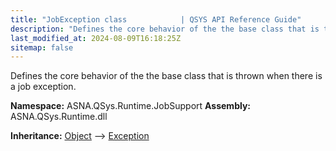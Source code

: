 ```yaml
---
title: "JobException class            | QSYS API Reference Guide"
description: "Defines the core behavior of the the base class that is thrown when there is a job exception. "
last_modified_at: 2024-08-09T16:18:25Z
sitemap: false
---
```


Defines the core behavior of the the base class that is thrown when there is a job exception.

**Namespace:** ASNA.QSys.Runtime.JobSupport
**Assembly:** ASNA.QSys.Runtime.dll

**Inheritance:** [Object](https://docs.microsoft.com/en-us/dotnet/api/system.object) --> [Exception](https://docs.microsoft.com/en-us/dotnet/api/system.exception)
<br>
<br>
